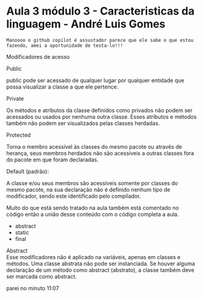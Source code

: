 # Aula 3 módulo 3 - Caracteristicas da linguagem - André Luis Gomes

`Manoooo o github copilot é assustador parece que ele sabe o que estou fazendo, amei a oportunidade de testa-lo!!!`

Modificadores de acesso 

Public 

public pode ser acessado de qualquer lugar por qualquer entidade que possa visualizar a classe a que ele pertence.

Private 

Os métodos e atributos da classe definidos como privados não podem ser acessados ou usados por nenhuma outra classe. Esses atributos e métodos também não podem ser visualizados pelas classes herdadas.

Protected

Torna o membro acessível às classes do mesmo pacote ou através de herança, seus membros herdados não são acessíveis a outras classes fora do pacote em que foram declaradas.

Default (padrão):

A classe e/ou seus membros são acessíveis somente por classes do mesmo pacote, na sua declaração não é definido nenhum tipo de modificador, sendo este identificado pelo compilador.

Muito do que está sendo tratado na aula também está comentado no código então a união desse conteúdo com o código completa a aula.

* abstract   
* static   
* final

Abstract   
Esse modificadores não é aplicado na variáveis, apenas em classes e métodos. Uma classe abstrata não pode ser instanciada. Se houver alguma declaração de um método como abstract (abstrato), a classe também deve ser marcada como abstract.

parei no minuto 11:07 